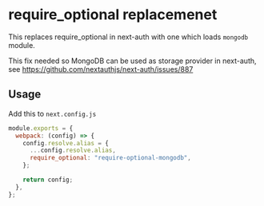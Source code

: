 # require_optional replacemenet

This replaces require_optional in next-auth with one which loads `mongodb` module.

This fix needed so MongoDB can be used as storage provider in next-auth, see https://github.com/nextauthjs/next-auth/issues/887

## Usage

Add this to `next.config.js`

```js
module.exports = {
  webpack: (config) => {
    config.resolve.alias = {
      ...config.resolve.alias,
      require_optional: "require-optional-mongodb",
    };

    return config;
  },
};
```
